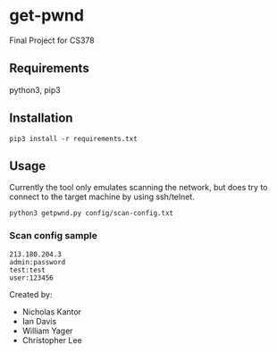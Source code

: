 # get-pwnd
Final Project for CS378

## Requirements

python3, pip3

## Installation

    pip3 install -r requirements.txt

## Usage

Currently the tool only emulates scanning the network, 
but does try to connect to the target machine by using ssh/telnet.

    python3 getpwnd.py config/scan-config.txt

### Scan config sample

    213.180.204.3
    admin:password
    test:test
    user:123456

Created by:
* Nicholas Kantor
* Ian Davis
* William Yager
* Christopher Lee
